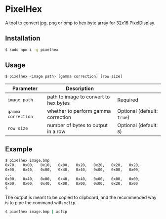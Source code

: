 # PixelHex
A tool to convert jpg, png or bmp to hex byte array for 32x16 PixelDisplay.

## Installation
```bash
$ sudo npm i -g pixelhex
```

## Usage
```bash
$ pixelhex <image path> [gamma correction] [row size]
```

| Parameter | Description |         |
|-----------|-------------|---------|
| `image path` | path to image to convert to hex bytes | Required |
| `gamma correction` | whether to perform gamma correction | Optional (default: `true`) |
| `row size` | number of bytes to output in a row | Optional (default: `8`) |

## Example
```bash
$ pixelhex image.bmp
0x70,	0x00,	0x10,	0x00,	0x20,	0x20,	0x20,	0x20,
0x00,	0x40,	0x00,	0x40,	0x40,	0x00,	0x00,	0x00,
...
0x00,	0x40,	0x00,	0x40,	0x40,	0x00,	0x00,	0x00,
0x00,	0x00,	0x40,	0x00,	0x00,	0x00,	0x20,	0x00
$
```

The output is meant to be copied to clipboard, and the recommended way is to pipe the command with `xclip`.

```bash
$ pixelhex image.bmp | xclip
```

